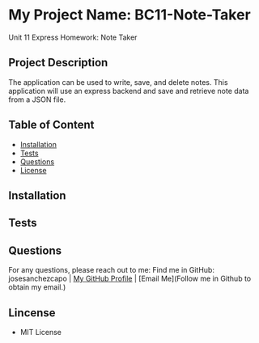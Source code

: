 # My Project Name: BC11-Note-Taker
 Unit 11 Express Homework: Note Taker

## Project Description
The application can be used to write, save, and delete notes. This application will use an express backend and save and retrieve note data from a JSON file.

## Table of Content
* [Installation](#installation) 
* [Tests](#Tests)
* [Questions](#Questions)
* [License](#License)   

## Installation

## Tests

## Questions
For any questions, please reach out to me:
    Find me in GitHub: josesanchezcapo | [My GitHub Profile](josesanchezcapo) | [Email Me](Follow me in Github to obtain my email.)
## Lincense
* MIT License
